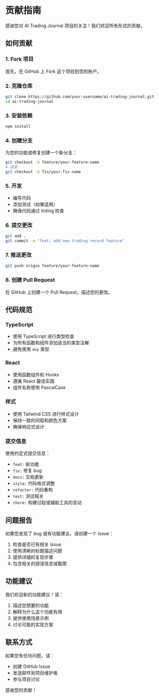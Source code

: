 # 贡献指南

感谢您对 AI Trading Journal 项目的关注！我们欢迎所有形式的贡献。

## 如何贡献

### 1. Fork 项目

首先，在 GitHub 上 Fork 这个项目到您的账户。

### 2. 克隆仓库

```bash
git clone https://github.com/your-username/ai-trading-journal.git
cd ai-trading-journal
```

### 3. 安装依赖

```bash
npm install
```

### 4. 创建分支

为您的功能或修复创建一个新分支：

```bash
git checkout -b feature/your-feature-name
# 或者
git checkout -b fix/your-fix-name
```

### 5. 开发

- 编写代码
- 添加测试（如果适用）
- 确保代码通过 linting 检查

### 6. 提交更改

```bash
git add .
git commit -m "feat: add new trading record feature"
```

### 7. 推送更改

```bash
git push origin feature/your-feature-name
```

### 8. 创建 Pull Request

在 GitHub 上创建一个 Pull Request，描述您的更改。

## 代码规范

### TypeScript

- 使用 TypeScript 进行类型检查
- 为所有函数和组件添加适当的类型注解
- 避免使用 `any` 类型

### React

- 使用函数组件和 Hooks
- 遵循 React 最佳实践
- 组件名称使用 PascalCase

### 样式

- 使用 Tailwind CSS 进行样式设计
- 保持一致的间距和颜色方案
- 确保响应式设计

### 提交信息

使用约定式提交信息：

- `feat:` 新功能
- `fix:` 修复 bug
- `docs:` 文档更新
- `style:` 代码格式调整
- `refactor:` 代码重构
- `test:` 测试相关
- `chore:` 构建过程或辅助工具的变动

## 问题报告

如果您发现了 bug 或有功能建议，请创建一个 Issue：

1. 检查是否已有相关 Issue
2. 使用清晰的标题描述问题
3. 提供详细的复现步骤
4. 包含相关的错误信息或截图

## 功能建议

我们欢迎新的功能建议！请：

1. 描述您想要的功能
2. 解释为什么这个功能有用
3. 提供使用场景示例
4. 讨论可能的实现方案

## 联系方式

如果您有任何问题，请：

- 创建 GitHub Issue
- 发送邮件到项目维护者
- 参与项目讨论

感谢您的贡献！ 